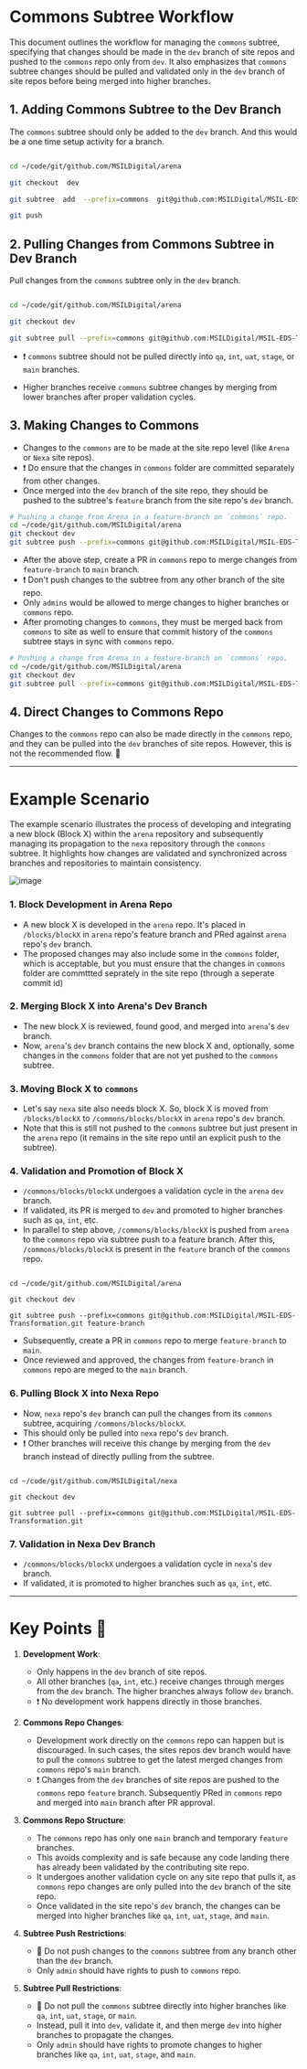 
# Commons Subtree Workflow



This document outlines the workflow for managing the `commons` subtree, specifying that changes should be made in the `dev` branch of site repos and pushed to the `commons` repo only from `dev`. It also emphasizes that `commons` subtree changes should be pulled and validated only in the `dev` branch of site repos before being merged into higher branches.



## 1. Adding Commons Subtree to the Dev Branch

The `commons` subtree should only be added to the `dev` branch. And this would be a one time setup activity for a branch.

```bash

cd ~/code/git/github.com/MSILDigital/arena

git checkout  dev

git subtree  add  --prefix=commons  git@github.com:MSILDigital/MSIL-EDS-Transformation.git main

git push

```



## 2. Pulling Changes from Commons Subtree in Dev Branch

Pull changes from the `commons` subtree only in the `dev` branch.

```bash

cd ~/code/git/github.com/MSILDigital/arena

git checkout dev

git subtree pull --prefix=commons git@github.com:MSILDigital/MSIL-EDS-Transformation.git main

```



- :exclamation: `commons` subtree should not be pulled directly into `qa`, `int`, `uat`, `stage`, or `main` branches.

- Higher branches receive `commons` subtree changes by merging from lower branches after proper validation cycles.



## 3. Making Changes to Commons

- Changes to the `commons` are to be made at the site repo level (like `Arena` or `Nexa` site repos).
- :exclamation: Do ensure that the changes in `commons` folder are committed separately from other changes.
- Once merged into the `dev` branch of the site repo, they should be pushed to the subtree's `feature` branch from the site repo's `dev` branch.
```bash
# Pushing a change from Arena in a feature-branch on `commons` repo.
cd ~/code/git/github.com/MSILDigital/arena
git checkout dev
git subtree push --prefix=commons git@github.com:MSILDigital/MSIL-EDS-Transformation.git feature-branch
```
- After the above step, create a PR in `commons` repo to merge changes from `feature-branch` to `main` branch.
- :exclamation: Don't push changes to the subtree from any other branch of the site repo.
- Only `admins` would be allowed to merge changes to higher branches or `commons` repo.
- After promoting changes to `commons`, they must be merged back from `commons` to site as well to ensure that commit history of the `commons` subtree stays in sync with `commons` repo.
```bash
# Pushing a change from Arena in a feature-branch on `commons` repo.
cd ~/code/git/github.com/MSILDigital/arena
git checkout dev
git subtree pull --prefix=commons git@github.com:MSILDigital/MSIL-EDS-Transformation.git main
```

## 4. Direct Changes to Commons Repo

Changes to the `commons` repo can also be made directly in the `commons` repo, and they can be pulled into the `dev` branches of site repos. However, this is not the recommended flow. :red_circle:

---



# Example Scenario

  The example scenario illustrates the process of developing and integrating a new block (Block X) within the `arena` repository and subsequently managing its propagation to the `nexa` repository through the `commons` subtree. It highlights how changes are validated and synchronized across branches and repositories to maintain consistency.

  ![image](subtree-process.png)

### 1. Block Development in Arena Repo

- A new block X is developed in the `arena` repo. It's placed in `/blocks/blockX` in `arena` repo's feature branch and PRed against `arena` repo's `dev` branch.
- The proposed changes may also include some in the `commons` folder, which is acceptable, but you must ensure that the changes in `commons` folder are commttted seprately in the site repo (through a seperate commit id)


### 2. Merging Block X into Arena's Dev Branch

- The new block X is reviewed, found good, and merged into `arena`'s `dev` branch.
- Now, `arena`'s `dev` branch contains the new block X and, optionally, some changes in the `commons` folder that are not yet pushed to the `commons` subtree.

### 3. Moving Block X to `commons`

- Let's say `nexa` site also needs block X. So, block X is moved from `/blocks/blockX` to `/commons/blocks/blockX` in `arena` repo's `dev` branch.
- Note that this is still not pushed to the `commons` subtree but just present in the `arena` repo (it remains in the site repo until an explicit push to the subtree).


### 4. Validation and Promotion of Block X

- `/commons/blocks/blockX` undergoes a validation cycle in the `arena`  `dev` branch.
- If validated, its PR is merged to `dev` and promoted to higher branches such as `qa`, `int`, etc.
- In parallel to step above, `/commons/blocks/blockX` is pushed from `arena` to the `commons` repo via subtree push to a feature branch. After this, `/commons/blocks/blockX` is present in the `feature` branch of the `commons` repo.

```

cd ~/code/git/github.com/MSILDigital/arena

git checkout dev

git subtree push --prefix=commons git@github.com:MSILDigital/MSIL-EDS-Transformation.git feature-branch

```
- Subsequently, create a PR in `commons` repo to merge `feature-branch` to `main`.
- Once reviewed and approved, the changes from `feature-branch` in `commons` repo are meged to the `main` branch.

### 6. Pulling Block X into Nexa Repo

- Now, `nexa` repo's `dev` branch can pull the changes from its `commons` subtree, acquiring `/commons/blocks/blockX`.
- This should only be pulled into `nexa` repo's `dev` branch.
- :exclamation: Other branches will receive this change by merging from the `dev` branch instead of directly pulling from the subtree.



```

cd ~/code/git/github.com/MSILDigital/nexa

git checkout dev

git subtree pull --prefix=commons git@github.com:MSILDigital/MSIL-EDS-Transformation.git

```



### 7. Validation in Nexa Dev Branch

- `/commons/blocks/blockX` undergoes a validation cycle in `nexa`'s `dev` branch.
- If validated, it is promoted to higher branches such as `qa`, `int`, etc.



---



# Key Points :key:



1.  **Development Work**:
	- Only happens in the `dev` branch of site repos.
	- All other branches (`qa`, `int`, etc.) receive changes through merges from the `dev` branch. The higher branches always follow `dev` branch.
	- :exclamation: No development work happens directly in those branches.



2.  **Commons Repo Changes**:
	- Development work directly on the `commons` repo can happen but is discouraged. In such cases, the sites repos dev branch would have to pull the `commons` subtree to get the latest merged changes from `commons` repo's `main` branch.
	-  :exclamation: Changes from the `dev` branches of site repos are pushed to the `commons` repo `feature` branch. Subsequently PRed in `commons` repo and merged into `main` branch after PR approval.


3.  **Commons Repo Structure**:
	- The `commons` repo has only one `main` branch and temporary `feature` branches.
	- This avoids complexity and is safe because any code landing there has already been validated by the contributing site repo.
	- It undergoes another validation cycle on any site repo that pulls it, as `commons` repo changes are only pulled into the `dev` branch of the site repo.
	- Once validated in the site repo's `dev` branch, the changes can be merged into higher branches like `qa`, `int`, `uat`, `stage`, and `main`.



4.  **Subtree Push Restrictions**:
	- :red_circle: Do not push changes to the `commons` subtree from any branch other than the `dev` branch.
	- Only `admin` should have rights to push to `commons` repo.



5.  **Subtree Pull Restrictions**:
	- :red_circle: Do not pull the `commons` subtree directly into higher branches like `qa`, `int`, `uat`, `stage`, or `main`.
	- Instead, pull it into `dev`, validate it, and then merge `dev` into higher branches to propagate the changes.
	- Only `admin` should have rights to promote changes to  higher branches like `qa`, `int`, `uat`, `stage`, and `main`.